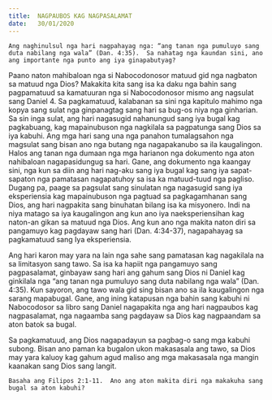 ```yaml
---
title:  NAGPAUBOS KAG NAGPASALAMAT
date:   30/01/2020
---
```


`Ang naghinulsul nga hari nagpahayag nga: “ang tanan nga pumuluyo sang duta nabilang nga wala” (Dan. 4:35).  Sa nahatag nga kaundan sini, ano ang importante nga punto ang iya ginapabutyag?`

Paano naton mahibaloan nga si Nabocodonosor matuud gid nga nagbaton sa matuud nga Dios?  Makakita kita sang isa ka daku nga bahin sang pagpamatuud sa kamatuuran nga si Nabocodonosor mismo ang nagsulat sang Daniel 4.  Sa pagkamatuud, kalabanan sa sini nga kapitulo mahimo nga kopya sang sulat nga ginpanagtag sang hari sa bug-os niya nga ginharian.  Sa sin inga sulat, ang hari nagasugid nahanungud sang iya bugal kag pagkabuang, kag mapainubuson nga nagkilala sa pagpatunga sang Dios sa iya kabuhi.  Ang mga hari sang una nga panahon tumalagsahon nga magsulat sang bisan ano nga butang nga nagapakanubo sa ila kaugalingon.  Halos ang tanan nga dumaan nga mga harianon nga dokumento nga aton nahibaloan nagapasidungug sa hari.  Gane, ang dokumento nga kaangay sini, nga kun sa diin ang hari nag-aku sang iya bugal kag sang iya sapat-sapaton nga pamatasan nagapatuhoy sa isa ka matuud-tuud nga pagliso.  Dugang pa, paage sa pagsulat sang sinulatan nga nagasugid sang iya eksperiensia kag mapainubuson nga pagtuad sa pagkagamhanan sang Dios, ang hari nagpakita sang binuhatan bilang isa ka misyonero.  Indi na niya matago sa iya kaugalingon ang kun ano iya naeksperiensihan kag naton-an gikan sa matuud nga Dios.  Ang kun ano nga makita naton diri sa pangamuyo kag pagdayaw sang hari (Dan. 4:34-37), nagapahayag sa pagkamatuud sang Iya eksperiensia.

Ang hari karon may yara na lain nga sahe sang pamatasan kag nagakilala na sa limitasyon sang tawo.  Sa isa ka hapiit nga pangamuyo sang pagpasalamat, ginbayaw sang hari ang gahum sang Dios ni Daniel kag ginkilala nga “ang tanan nga pumuluyo sang duta nabilang nga wala” (Dan. 4:35).  Kun sayoron, ang tawo wala gid sing bisan ano sa ila kaugalingon nga sarang mapabugal.  Gane, ang ining katapusan nga bahin sang kabuhi ni Nabocodosor sa libro sang Daniel nagapakita nga ang hari nagpaubos kag nagpasalamat, nga nagaamba sang pagdayaw sa Dios kag nagpaandam sa aton batok sa bugal.  

Sa pagkamatuud, ang Dios nagapadayun sa pagbag-o sang mga kabuhi subong.  Bisan ano paman ka bugalon ukon makasasala ang tawo, sa Dios may yara kaluoy kag gahum agud maliso ang mga makasasala nga mangin kaanakan sang Dios sang langit.  

`Basaha ang Filipos 2:1-11.  Ano ang aton makita diri nga makakuha sang bugal sa aton kabuhi?`